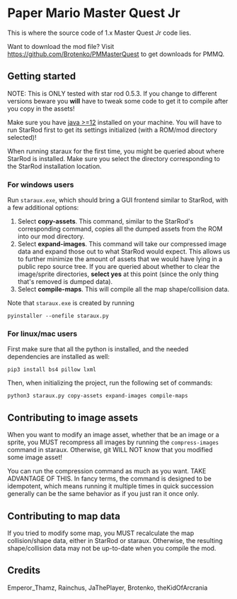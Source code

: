 # Paper Mario Master Quest Jr

This is where the source code of 1.x Master Quest Jr code lies.

Want to download the mod file? Visit https://github.com/Brotenko/PMMasterQuest
to get downloads for PMMQ.

## Getting started

NOTE: This is ONLY tested with star rod 0.5.3. If you change to different versions
beware you **will** have to tweak some code to get it to compile after you copy
in the assets!

Make sure you have [java >=12](https://adoptopenjdk.net/) installed on your
machine. You will have to run StarRod first to get its settings initialized
(with a ROM/mod directory selected)!

When running staraux for the first time, you might be queried about where
StarRod is installed. Make sure you select the directory corresponding to the
StarRod installation location.

### For windows users
Run `staraux.exe`, which should bring a GUI frontend similar to StarRod, with a
few additional options:
  1. Select **copy-assets**. This command, similar to the StarRod's
     corresponding command, copies all the dumped assets from the ROM into our
     mod directory.
  2. Select **expand-images**. This command will take our compressed image data
     and expand those out to what StarRod would expect. This allows us to
     further minimize the amount of assets that we would have lying in a public
     repo source tree. If you are queried about whether to clear the
     image/sprite directories, **select yes** at this point (since the only
     thing that's removed is dumped data).
  3. Select **compile-maps**. This will compile all the map shape/collision
     data.

Note that `staraux.exe` is created by running
```
pyinstaller --onefile staraux.py
```

### For linux/mac users
First make sure that all the python is installed, and the needed dependencies
are installed as well:
```
pip3 install bs4 pillow lxml
```

Then, when initializing the project, run the following set of commands:
```
python3 staraux.py copy-assets expand-images compile-maps
```

## Contributing to image assets
When you want to modify an image asset, whether that be an image or a sprite,
you MUST recompress all images by running the `compress-images` command in
staraux. Otherwise, git WILL NOT know that you modified some image asset!

You can run the compression command as much as you want. TAKE ADVANTAGE OF THIS.
In fancy terms, the command is designed to be idempotent, which means running it
multiple times in quick succession generally can be the same behavior as if you
just ran it once only.

## Contributing to map data
If you tried to modify some map, you MUST recalculate the map collision/shape
data, either in StarRod or staraux. Otherwise, the resulting shape/collision
data may not be up-to-date when you compile the mod.

## Credits
Emperor\_Thamz, Rainchus, JaThePlayer, Brotenko, theKidOfArcrania
